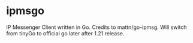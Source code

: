 # ipmsgo
IP Messenger Client written in Go. Credits to mattn/go-ipmsg. Will switch from tinyGo to official go later after 1.21 release.
